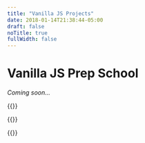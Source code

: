```yaml
---
title: "Vanilla JS Projects"
date: 2018-01-14T21:38:44-05:00
draft: false
noTitle: true
fullWidth: false
---
```


<h1 class="text-xlarge margin-top-large padding-top-large margin-bottom-small">Vanilla JS Prep School</h1>

<p class="text-large"><em>Coming soon...</em></p>

{{<cta for="funnel">}}


{{<mailchimp intro="true">}}


{{<about-me>}}